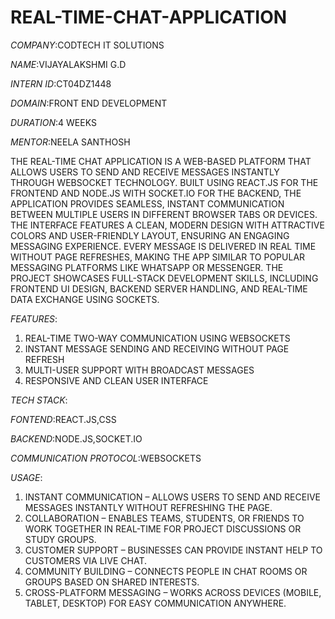# REAL-TIME-CHAT-APPLICATION
*COMPANY*:CODTECH IT SOLUTIONS

*NAME*:VIJAYALAKSHMI G.D

*INTERN ID*:CT04DZ1448

*DOMAIN*:FRONT END DEVELOPMENT

*DURATION*:4 WEEKS

*MENTOR*:NEELA SANTHOSH

THE REAL-TIME CHAT APPLICATION IS A WEB-BASED PLATFORM THAT ALLOWS USERS TO SEND AND RECEIVE MESSAGES INSTANTLY THROUGH WEBSOCKET TECHNOLOGY. BUILT USING REACT.JS FOR THE FRONTEND AND NODE.JS WITH SOCKET.IO FOR THE BACKEND, THE APPLICATION PROVIDES SEAMLESS, INSTANT COMMUNICATION BETWEEN MULTIPLE USERS IN DIFFERENT BROWSER TABS OR DEVICES. THE INTERFACE FEATURES A CLEAN, MODERN DESIGN WITH ATTRACTIVE COLORS AND USER-FRIENDLY LAYOUT, ENSURING AN ENGAGING MESSAGING EXPERIENCE. EVERY MESSAGE IS DELIVERED IN REAL TIME WITHOUT PAGE REFRESHES, MAKING THE APP SIMILAR TO POPULAR MESSAGING PLATFORMS LIKE WHATSAPP OR MESSENGER. THE PROJECT SHOWCASES FULL-STACK DEVELOPMENT SKILLS, INCLUDING FRONTEND UI DESIGN, BACKEND SERVER HANDLING, AND REAL-TIME DATA EXCHANGE USING SOCKETS.

*FEATURES*:

1. REAL-TIME TWO-WAY COMMUNICATION USING WEBSOCKETS
2. INSTANT MESSAGE SENDING AND RECEIVING WITHOUT PAGE REFRESH
3. MULTI-USER SUPPORT WITH BROADCAST MESSAGES
4. RESPONSIVE AND CLEAN USER INTERFACE

*TECH STACK*:

*FONTEND*:REACT.JS,CSS

*BACKEND*:NODE.JS,SOCKET.IO

*COMMUNICATION PROTOCOL*:WEBSOCKETS

*USAGE*:

1. INSTANT COMMUNICATION – ALLOWS USERS TO SEND AND RECEIVE MESSAGES INSTANTLY WITHOUT REFRESHING THE PAGE.  
2. COLLABORATION – ENABLES TEAMS, STUDENTS, OR FRIENDS TO WORK TOGETHER IN REAL-TIME FOR PROJECT DISCUSSIONS OR STUDY GROUPS.  
3. CUSTOMER SUPPORT – BUSINESSES CAN PROVIDE INSTANT HELP TO CUSTOMERS VIA LIVE CHAT.  
4. COMMUNITY BUILDING – CONNECTS PEOPLE IN CHAT ROOMS OR GROUPS BASED ON SHARED INTERESTS.  
5. CROSS-PLATFORM MESSAGING – WORKS ACROSS DEVICES (MOBILE, TABLET, DESKTOP) FOR EASY COMMUNICATION ANYWHERE.

